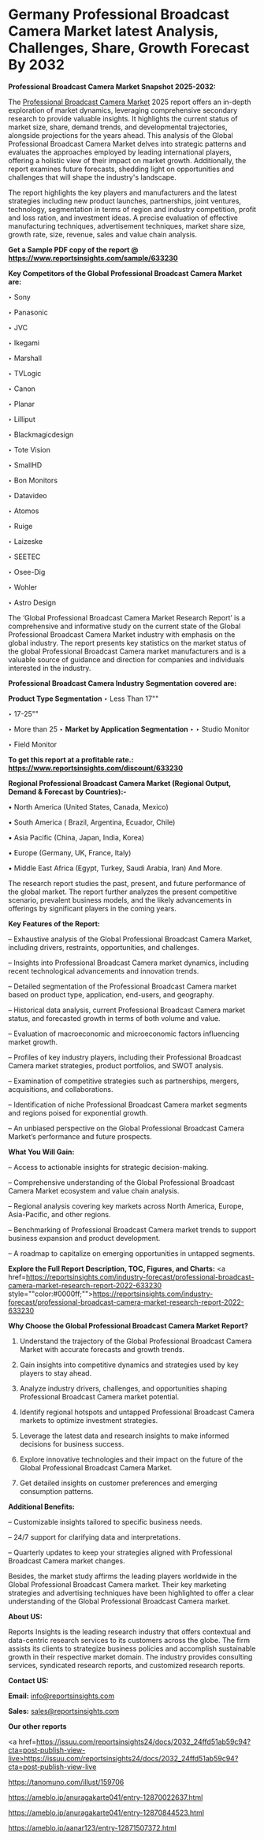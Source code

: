 # Germany Professional Broadcast Camera Market latest Analysis, Challenges, Share, Growth Forecast By 2032

<strong>Professional Broadcast Camera Market Snapshot 2025-2032:</strong>

The <a href=https://www.reportsinsights.com/sample/633230>Professional Broadcast Camera Market</a> 2025 report offers an in-depth exploration of market dynamics, leveraging comprehensive secondary research to provide valuable insights. It highlights the current status of market size, share, demand trends, and developmental trajectories, alongside projections for the years ahead. This analysis of the Global Professional Broadcast Camera Market delves into strategic patterns and evaluates the approaches employed by leading international players, offering a holistic view of their impact on market growth. Additionally, the report examines future forecasts, shedding light on opportunities and challenges that will shape the industry's landscape.

The report highlights the key players and manufacturers and the latest strategies including new product launches, partnerships, joint ventures, technology, segmentation in terms of region and industry competition, profit and loss ration, and investment ideas. A precise evaluation of effective manufacturing techniques, advertisement techniques, market share size, growth rate, size, revenue, sales and value chain analysis.

<strong>Get a Sample PDF copy of the report @ <a href=https://www.reportsinsights.com/sample/633230 style=color:#0000ff;>https://www.reportsinsights.com/sample/633230</a></strong>

<strong>Key Competitors of the Global Professional Broadcast Camera Market are:</strong>

‣ Sony

‣ Panasonic

‣ JVC

‣ Ikegami

‣ Marshall

‣ TVLogic

‣ Canon

‣ Planar

‣ Lilliput

‣ Blackmagicdesign

‣ Tote Vision

‣ SmallHD

‣ Bon Monitors

‣ Datavideo

‣ Atomos

‣ Ruige

‣ Laizeske

‣ SEETEC

‣ Osee-Dig

‣ Wohler

‣ Astro Design

The ‘Global Professional Broadcast Camera Market Research Report’ is a comprehensive and informative study on the current state of the Global Professional Broadcast Camera Market industry with emphasis on the global industry. The report presents key statistics on the market status of the global Professional Broadcast Camera market manufacturers and is a valuable source of guidance and direction for companies and individuals interested in the industry.

<strong>Professional Broadcast Camera Industry Segmentation covered are:</strong>

<strong>Product Type Segmentation</strong>
‣
Less Than 17""

‣ 17-25""

‣ More than 25
‣ 
<strong>Market by Application Segmentation</strong>
‣
‣  Studio Monitor

‣ Field Monitor

<strong>To get this report at a profitable rate.: <a href=https://www.reportsinsights.com/discount/633230 style=color:#0000ff;>https://www.reportsinsights.com/discount/633230</a></strong>

<strong>Regional Professional Broadcast Camera Market (Regional Output, Demand &amp; Forecast by Countries):-</strong>

• North America (United States, Canada, Mexico)

• South America ( Brazil, Argentina, Ecuador, Chile)

• Asia Pacific (China, Japan, India, Korea)

• Europe (Germany, UK, France, Italy)

• Middle East Africa (Egypt, Turkey, Saudi Arabia, Iran) And More.

The research report studies the past, present, and future performance of the global market. The report further analyzes the present competitive scenario, prevalent business models, and the likely advancements in offerings by significant players in the coming years.

<strong>Key Features of the Report:</strong>

– Exhaustive analysis of the Global Professional Broadcast Camera Market, including drivers, restraints, opportunities, and challenges.

– Insights into Professional Broadcast Camera market dynamics, including recent technological advancements and innovation trends.

– Detailed segmentation of the Professional Broadcast Camera market based on product type, application, end-users, and geography.

– Historical data analysis, current Professional Broadcast Camera market status, and forecasted growth in terms of both volume and value.

– Evaluation of macroeconomic and microeconomic factors influencing market growth.

– Profiles of key industry players, including their Professional Broadcast Camera market strategies, product portfolios, and SWOT analysis.

– Examination of competitive strategies such as partnerships, mergers, acquisitions, and collaborations.

– Identification of niche Professional Broadcast Camera market segments and regions poised for exponential growth.

– An unbiased perspective on the Global Professional Broadcast Camera Market’s performance and future prospects.

<strong>What You Will Gain:</strong>

– Access to actionable insights for strategic decision-making.

– Comprehensive understanding of the Global Professional Broadcast Camera Market ecosystem and value chain analysis.

– Regional analysis covering key markets across North America, Europe, Asia-Pacific, and other regions.

– Benchmarking of Professional Broadcast Camera market trends to support business expansion and product development.

– A roadmap to capitalize on emerging opportunities in untapped segments.

<strong>Explore the Full Report Description, TOC, Figures, and Charts:</strong>
<a href=https://reportsinsights.com/industry-forecast/professional-broadcast-camera-market-research-report-2022-633230 style=""color:#0000ff;"">https://reportsinsights.com/industry-forecast/professional-broadcast-camera-market-research-report-2022-633230</a>

<strong>Why Choose the Global Professional Broadcast Camera Market Report?</strong>

1. Understand the trajectory of the Global Professional Broadcast Camera Market with accurate forecasts and growth trends.

2. Gain insights into competitive dynamics and strategies used by key players to stay ahead.

3. Analyze industry drivers, challenges, and opportunities shaping Professional Broadcast Camera market potential.

4. Identify regional hotspots and untapped Professional Broadcast Camera markets to optimize investment strategies.

5. Leverage the latest data and research insights to make informed decisions for business success.

6. Explore innovative technologies and their impact on the future of the Global Professional Broadcast Camera Market.

7. Get detailed insights on customer preferences and emerging consumption patterns.

<strong>Additional Benefits:</strong>

– Customizable insights tailored to specific business needs.

– 24/7 support for clarifying data and interpretations.

– Quarterly updates to keep your strategies aligned with Professional Broadcast Camera market changes.

Besides, the market study affirms the leading players worldwide in the Global Professional Broadcast Camera market. Their key marketing strategies and advertising techniques have been highlighted to offer a clear understanding of the Global Professional Broadcast Camera market.

<strong><strong>About US</strong>:</strong>

Reports Insights is the leading research industry that offers contextual and data-centric research services to its customers across the globe. The firm assists its clients to strategize business policies and accomplish sustainable growth in their respective market domain. The industry provides consulting services, syndicated research reports, and customized research reports.

<strong>Contact US:</strong>

<p class=><b>Email:</b> <a href=mailto:info@reportsinsights.com>info@reportsinsights.com</a></p>
<p class=><b>Sales:</b> <a href=mailto:sales@reportsinsights.com>sales@reportsinsights.com</a></p>

<strong>Our other reports</strong>

<a href=https://issuu.com/reportsinsights24/docs/2032_24ffd51ab59c94?cta=post-publish-view-live>https://issuu.com/reportsinsights24/docs/2032_24ffd51ab59c94?cta=post-publish-view-live</a>

<a href=https://tanomuno.com/illust/159706>https://tanomuno.com/illust/159706</a>

<a href=https://ameblo.jp/anuragakarte041/entry-12870022637.html>https://ameblo.jp/anuragakarte041/entry-12870022637.html</a>

<a href=https://ameblo.jp/anuragakarte041/entry-12870844523.html>https://ameblo.jp/anuragakarte041/entry-12870844523.html</a>

<a href=https://ameblo.jp/aanar123/entry-12871507372.html>https://ameblo.jp/aanar123/entry-12871507372.html</a>
